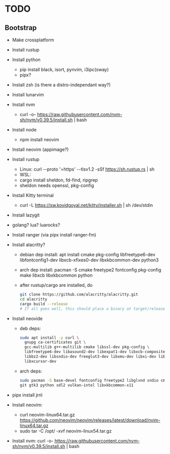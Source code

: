 # TODO

## Bootstrap

- Make crossplatform
- Install rustup
- Install python
  - pip install black, isort, pynvim, i3ipc(sway)
  - pipx?
- Install zsh (is there a distro-independant way?)
- Install lunarvim
- Install nvm
  - curl -o- <https://raw.githubusercontent.com/nvm-sh/nvm/v0.39.5/install.sh> | bash
- Install node
  - npm install neovim
- Install neovim (appimage?)
- Install rustup
  - Linux: curl --proto '=https' --tlsv1.2 -sSf <https://sh.rustup.rs> | sh
  - WSL:
  - cargo install sheldon, fd-find, ripgrep
  - sheldon needs openssl, pkg-config
- Install Kitty terminal
  - curl -L <https://sw.kovidgoyal.net/kitty/installer.sh> | sh /dev/stdin
- Install lazygit
- golang? lua? luarocks?
- Install ranger (via pipx install ranger-fm)
- Install alacritty?
  - debian dep install: apt install cmake pkg-config libfreetype6-dev libfontconfig1-dev libxcb-xfixes0-dev libxkbcommon-dev python3
  - arch dep install: pacman -S cmake freetype2 fontconfig pkg-config make libxcb libxkbcommon python
  - after rustup/cargo are installed, do

    ```sh
    git clone https://github.com/alacritty/alacritty.git
    cd alacritty
    cargo build --release
    # If all goes well, this should place a binary at target/release/alacritty.
    ```

- Install neovide
  - deb deps:

      ```sh
    sudo apt install -y curl \
        gnupg ca-certificates git \
        gcc-multilib g++-multilib cmake libssl-dev pkg-config \
        libfreetype6-dev libasound2-dev libexpat1-dev libxcb-composite0-dev \
        libbz2-dev libsndio-dev freeglut3-dev libxmu-dev libxi-dev libfontconfig1-dev \
        libxcursor-dev
    ```

  - arch deps:

    ```sh
    sudo pacman -S base-devel fontconfig freetype2 libglvnd sndio cmake \
    git gtk3 python sdl2 vulkan-intel libxkbcommon-x11
    ```
- pipx install jrnl
- Install neovim:
    - curl neovim-linux64.tar.gz https://github.com/neovim/neovim/releases/latest/download/nvim-linux64.tar.gz
    - sudo tar -C /opt/ -xvf neovim-linux54.tar.gz
- Install nvm: curl -o- https://raw.githubusercontent.com/nvm-sh/nvm/v0.39.5/install.sh | bash

